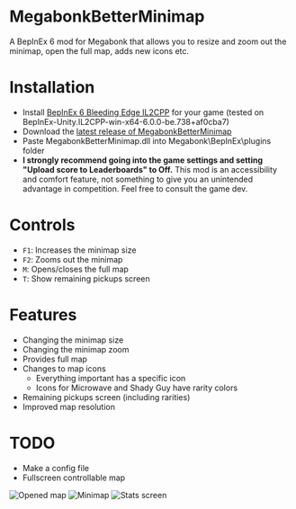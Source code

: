 # MegabonkBetterMinimap

A BepInEx 6 mod for Megabonk that allows you to resize and zoom out the minimap, open the full map, adds new icons etc.

# Installation

-   Install [BepInEx 6 Bleeding Edge IL2CPP](https://builds.bepinex.dev/projects/bepinex_be) for your game (tested on BepInEx-Unity.IL2CPP-win-x64-6.0.0-be.738+af0cba7)
-   Download the [latest release of MegabonkBetterMinimap](https://github.com/WafuRuns/MegabonkBetterMinimap/releases/download/1.2.0/MegabonkBetterMinimap.dll)
-   Paste MegabonkBetterMinimap.dll into Megabonk\BepInEx\plugins folder
-   **I strongly recommend going into the game settings and setting "Upload score to Leaderboards" to Off.** This mod is an accessibility and comfort feature, not something to give you an unintended advantage in competition. Feel free to consult the game dev.

# Controls

-   `F1`: Increases the minimap size
-   `F2`: Zooms out the minimap
-   `M`: Opens/closes the full map
-   `T`: Show remaining pickups screen

# Features

-   Changing the minimap size
-   Changing the minimap zoom
-   Provides full map
-   Changes to map icons
    -   Everything important has a specific icon
    -   Icons for Microwave and Shady Guy have rarity colors
-   Remaining pickups screen (including rarities)
-   Improved map resolution

# TODO

-   Make a config file
-   Fullscreen controllable map


![Opened map](https://github.com/user-attachments/assets/552c3649-a2a6-43f6-a1d7-cff6f0a10b86)
![Minimap](https://github.com/user-attachments/assets/db8de967-48f2-44cc-92e6-f5fd08b318d4)
![Stats screen](https://github.com/user-attachments/assets/cdcb184d-07fc-4e62-9319-4203b1251202)
